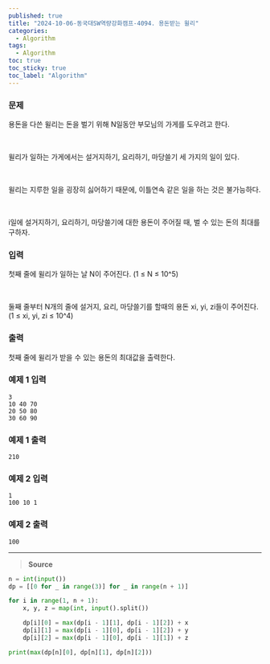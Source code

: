 ```yaml
---
published: true
title: "2024-10-06-동국대SW역량강화캠프-4094. 용돈받는 윌리"
categories:
  - Algorithm
tags:
  - Algorithm
toc: true
toc_sticky: true
toc_label: "Algorithm"
---
```


### **문제**

용돈을 다쓴 윌리는 돈을 벌기 위해 N일동안 부모님의 가게를 도우려고 한다.

<br/>

윌리가 일하는 가게에서는 설거지하기, 요리하기, 마당쓸기 세 가지의 일이 있다.

<br/>

윌리는 지루한 일을 굉장히 싫어하기 때문에, 이틀연속 같은 일을 하는 것은 불가능하다.

<br/>

i일에 설거지하기, 요리하기, 마당쓸기에 대한 용돈이 주어질 때, 벌 수 있는 돈의 최대를 구하자.

### **입력**

첫째 줄에 윌리가 일하는 날 N이 주어진다. (1 ≤ N ≤ 10^5)

<br/>

둘째 줄부터 N개의 줄에 설거지, 요리, 마당쓸기를 할때의 용돈 xi, yi, zi들이 주어진다. (1 ≤ xi, yi, zi ≤ 10^4)

### **출력**

첫째 줄에 윌리가 받을 수 있는 용돈의 최대값을 출력한다.

### **예제 1 입력**

```
3
10 40 70
20 50 80
30 60 90
```

### **예제 1 출력**

```
210
```

### **예제 2 입력**

```
1
100 10 1
```

### **예제 2 출력**

```
100
```

---

> **Source**

```python
n = int(input())
dp = [[0 for _ in range(3)] for _ in range(n + 1)]

for i in range(1, n + 1):
	x, y, z = map(int, input().split())

	dp[i][0] = max(dp[i - 1][1], dp[i - 1][2]) + x
	dp[i][1] = max(dp[i - 1][0], dp[i - 1][2]) + y
	dp[i][2] = max(dp[i - 1][0], dp[i - 1][1]) + z

print(max(dp[n][0], dp[n][1], dp[n][2]))
```
